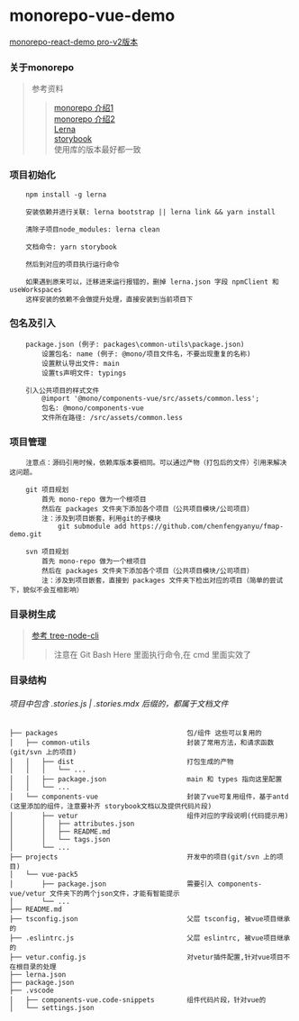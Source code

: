 # monorepo-vue-demo

[monorepo-react-demo pro-v2版本](https://github.com/zkp442910864/monorepo-react-demo)

### 关于monorepo
>参考资料<br>
>>[monorepo 介绍1](https://www.zhihu.com/question/318476028/answer/1895685159)<br>
>>[monorepo 介绍2](https://blog.csdn.net/qiwoo_weekly/article/details/115713366)<br>
>>[Lerna](https://segmentfault.com/a/1190000019350611)<br>
>>[storybook](https://storybook.js.org/)<br>
>>使用库的版本最好都一致<br>


### 项目初始化
```
    npm install -g lerna

    安装依赖并进行关联: lerna bootstrap || lerna link && yarn install

    清除子项目node_modules: lerna clean

    文档命令: yarn storybook

    然后到对应的项目执行运行命令

    如果遇到原来可以，迁移进来运行报错的，删掉 lerna.json 字段 npmClient 和 useWorkspaces
    这样安装的依赖不会做提升处理，直接安装到当前项目下
```

### 包名及引入
```
    package.json (例子: packages\common-utils\package.json)
        设置包名: name (例子: @mono/项目文件名，不要出现重复的名称)
        设置默认导出文件: main
        设置ts声明文件: typings

    引入公共项目的样式文件
        @import '@mono/components-vue/src/assets/common.less';
        包名: @mono/components-vue
        文件所在路径: /src/assets/common.less
```

### 项目管理
```
    注意点：源码引用时候，依赖库版本要相同。可以通过产物（打包后的文件）引用来解决这问题。

    git 项目规划
        首先 mono-repo 做为一个根项目
        然后在 packages 文件夹下添加各个项目（公共项目模块/公司项目）
        注：涉及到项目嵌套，利用git的子模块
            git submodule add https://github.com/chenfengyanyu/fmap-demo.git

    svn 项目规划
        首先 mono-repo 做为一个根项目
        然后在 packages 文件夹下添加各个项目（公共项目模块/公司项目）
        注：涉及到项目嵌套，直接到 packages 文件夹下检出对应的项目（简单的尝试下，貌似不会互相影响）
```


### 目录树生成
>[参考 tree-node-cli](https://www.cnblogs.com/wonz/p/13578242.html)
>>注意在 Git Bash Here 里面执行命令,在 cmd 里面实效了


### 目录结构
###### 项目中包含 .stories.js | .stories.mdx 后缀的，都属于文档文件
```
├── packages                                包/组件 这些可以复用的
│   ├── common-utils                        封装了常用方法，和请求函数(git/svn 上的项目)
│   │   ├── dist                            打包生成的产物
│   │   │   └── ...
│   │   ├── package.json                    main 和 types 指向这里配置
│   │   └── ...
│   └── components-vue                      封装了vue可复用组件，基于antd (这里添加的组件，注意要补齐 storybook文档以及提供代码片段)
│       ├── vetur                           组件对应的字段说明(代码提示用)
│       │   ├── attributes.json
│       │   ├── README.md
│       │   └── tags.json
│       └── ...
├── projects                                开发中的项目(git/svn 上的项目)
│   └── vue-pack5
│       ├── package.json                    需要引入 components-vue/vetur 文件夹下的两个json文件，才能有智能提示
│       └── ...
├── README.md
├── tsconfig.json                           父层 tsconfig, 被vue项目继承的
├── .eslintrc.js                            父层 eslintrc, 被vue项目继承的
├── vetur.config.js                         对vetur插件配置,针对vue项目不在根目录的处理
├── lerna.json
├── package.json
├── .vscode
│   ├── components-vue.code-snippets        组件代码片段，针对vue的
│   └── settings.json
```
